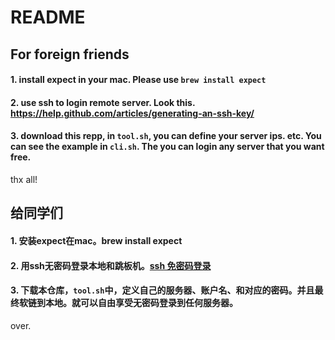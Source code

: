 # README

## For foreign friends

#### 1. install expect in your mac. Please use `brew install expect`
#### 2. use ssh to login remote server. Look this. https://help.github.com/articles/generating-an-ssh-key/
#### 3. download this repp, in `tool.sh`, you can define your server ips. etc. You can see the example in `cli.sh`. The you can login any server that you want free.
thx all!


## 给同学们

#### 1. 安装expect在mac。brew install expect
#### 2. 用ssh无密码登录本地和跳板机。[ssh 免密码登录](http://chenlb.iteye.com/blog/211809)
#### 3. 下载本仓库，`tool.sh`中，定义自己的服务器、账户名、和对应的密码。并且最终软链到本地。就可以自由享受无密码登录到任何服务器。

over.
